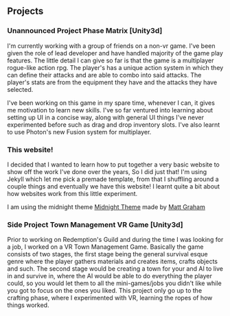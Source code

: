 ## Projects

### Unannounced Project Phase Matrix [Unity3d]

I'm currently working with a group of friends on a non-vr game. I've been given the role of lead developer and have handled majority of the game play features. The little detail I can give so far is that the game is a multiplayer rogue-like action rpg. The player's has a unique action system in which they can define their attacks and are able to combo into said attacks. The player's stats are from the equipment they have and the attacks they have selected.

I've been working on this game in my spare time, whenever I can, it gives me motivation to learn new skills. I've so far ventured into learning about setting up UI in a concise way, along with general UI things I've never experimented before such as drag and drop inventory slots. I've also learnt to use Photon's new Fusion system for multiplayer.

### This website!

I decided that I wanted to learn how to put together a very basic website to show off the work I've done over the years, So I did just that! I'm using Jekyll which let me pick a premade template, from that I shuffling around a couple things and eventually we have this website! I learnt quite a bit about how websites work from this little experiment. 

I am using the midnight theme <a href="https://github.com/pages-themes/midnight">Midnight Theme</a> made by <a href="https://twitter.com/mattgraham">Matt Graham</a>
 

### Side Project Town Management VR Game [Unity3d]

Prior to working on Redemption's Guild and during the time I was looking for a job, I worked on a VR Town Management Game. Basically the game consists of two stages, the first stage being the general survival esque genre where the player gathers materials and creates items, crafts objects and such. The second stage would be creating a town for your and AI to live in and survive in, where the AI would be able to do everything the player could, so you would let them to all the mini-games/jobs you didn't like while you got to focus on the ones you liked. This project only go up to the crafting phase, where I experimented with VR, learning the ropes of how things worked.
